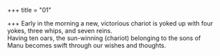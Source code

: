 +++
title = "01"

+++
Early in the morning a new, victorious chariot is yoked up with four  yokes, three whips, and seven reins.  
Having ten oars, the sun-winning (chariot) belonging to the sons of  
Manu becomes swift through our wishes and thoughts. 